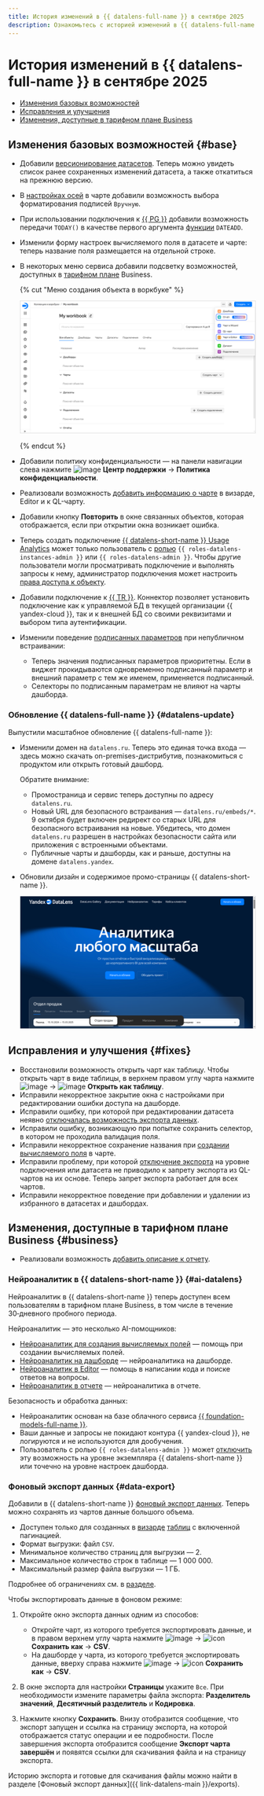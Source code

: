 ```yaml
---
title: История изменений в {{ datalens-full-name }} в сентябре 2025
description: Ознакомьтесь с историей изменений в {{ datalens-full-name }} за сентябрь 2025.
---
```


# История изменений в {{ datalens-full-name }} в сентябре 2025

* [Изменения базовых возможностей](#base)
* [Исправления и улучшения](#fixes)
* [Изменения, доступные в тарифном плане Business](#business)

## Изменения базовых возможностей {#base}

* Добавили [версионирование датасетов](../dataset/versioning.md). Теперь можно увидеть список ранее сохраненных изменений датасета, а также откатиться на прежнюю версию.
* В [настройках осей](../concepts/chart/settings.md#axis-settings) в чарте добавили возможность выбора форматирования подписей `Вручную`.
* При использовании подключения к [{{ PG }}](../operations/connection/create-postgresql.md) добавили возможность передачи `TODAY()` в качестве первого аргумента [функции](../function-ref/DATEADD.md) `DATEADD`.
* Изменили форму настроек вычисляемого поля в датасете и чарте: теперь название поля размещается на отдельной строке.



* В некоторых меню сервиса добавили подсветку возможностей, доступных в [тарифном плане](../concepts/service-plans-comparison.md) Business.

  {% cut "Меню создания объекта в воркбуке" %}

  ![image](../../_assets/datalens/release-notes/business-in-menu-workbooks.png)

  {% endcut %}

* Добавили политику конфиденциальности — на панели навигации слева нажмите ![image](../../_assets/console-icons/circle-question.svg) **Центр поддержки** → **Политика конфиденциальности**.
* Реализовали возможность [добавить информацию о чарте](../operations/chart/add-description.md) в визарде, Editor и к QL-чарту.
* Добавили кнопку **Повторить** в окне связанных объектов, которая отображается, если при открытии окна возникает ошибка.
* Теперь создать подключение [{{ datalens-short-name }} Usage Analytics](../operations/connection/create-usage-tracking.md) может только пользователь с [ролью](../security/roles.md#service-roles) `{{ roles-datalens-instances-admin }}` или `{{ roles-datalens-admin }}`. Чтобы другие пользователи могли просматривать подключение и выполнять запросы к нему, администратор подключения может настроить [права доступа к объекту](../security/manage-access.md).
* Добавили подключение к [{{ TR }}](../operations/connection/create-trino.md). Коннектор позволяет установить подключение как к управляемой БД в текущей организации {{ yandex-cloud }}, так и к внешней БД со своими реквизитами и выбором типа аутентификации.
* Изменили поведение [подписанных параметров](../security/private-embedded-objects.md#signed-parameters) при непубличном встраивании:

  * Теперь значения подписанных параметров приоритетны. Если в виджет прокидываются одновременно подписанный параметр и внешний параметр с тем же именем, применяется подписанный.
  * Селекторы по подписанным параметрам не влияют на чарты дашборда.

### Обновление {{ datalens-full-name }} {#datalens-update}

Выпустили масштабное обновление {{ datalens-full-name }}:

* Изменили домен на `datalens.ru`. Теперь это единая точка входа — здесь можно скачать on-premises-дистрибутив, познакомиться с продуктом или открыть готовый дашборд.

  Обратите внимание:

  * Промостраница и сервис теперь доступны по адресу `datalens.ru`.
  * Новый URL для безопасного встраивания — `datalens.ru/embeds/*`. 9 октября будет включен редирект со старых URL для безопасного встраивания на новые. Убедитесь, что домен `datalens.ru` разрешен в настройках безопасности сайта или приложения с встроенными объектами.
  * Публичные чарты и дашборды, как и раньше, доступны на домене `datalens.yandex`.

* Обновили дизайн и содержимое промо-страницы {{ datalens-short-name }}.

  ![image](../../_assets/datalens/release-notes/promo-page.png)


## Исправления и улучшения {#fixes}

* Восстановили возможность открыть чарт как таблицу. Чтобы открыть чарт в виде таблицы, в верхнем правом углу чарта нажмите ![image](../../_assets/console-icons/ellipsis.svg) → ![image](../../_assets/console-icons/layout-cells.svg) **Открыть как таблицу**.
* Исправили некорректное закрытие окна с настройками при редактировании ошибки доступа на дашборде.
* Исправили ошибку, при которой при редактировании датасета неявно [отключалась возможность экспорта данных](../dataset/create-dataset.md#data-export-disable).
* Исправили ошибку, возникающую при попытке сохранить селектор, в котором не проходила валидация поля.
* Исправили некорректное сохранение названия при [создании вычисляемого поля](../concepts/calculations/index.md#how-to-create-calculated-field) в чарте.
* Исправили проблему, при которой [отключение экспорта](../concepts/chart/data-export.md#data-export-disable) на уровне подключения или датасета не приводило к запрету экспорта из QL-чартов на их основе. Теперь запрет экспорта работает для всех чартов.
* Исправили некорректное поведение при добавлении и удалении из избранного в датасетах и дашбордах.



## Изменения, доступные в тарифном плане Business {#business}

* Реализовали возможность [добавить описание к отчету](../reports/report-operations.md#report-add-description).

### Нейроаналитик в {{ datalens-short-name }} {#ai-datalens}

Нейроаналитик в {{ datalens-short-name }} теперь доступен всем пользователям в тарифном плане Business, в том числе в течение 30‑дневного пробного периода.

Нейроаналитик — это несколько AI-помощников:

* [Нейроаналитик для создания вычисляемых полей](../concepts/calculations/formulas-helper.md) — помощь при создании вычисляемых полей.
* [Нейроаналитик на дашборде](../dashboard/insights.md) — нейроаналитика на дашборде.
* [Нейроаналитик в Editor](../charts/editor/code-helper.md) — помощь в написании кода и поиске ответов на вопросы.
* [Нейроаналитик в отчете](../reports/insights.md) — нейроаналитика в отчете.

Безопасность и обработка данных:

* Нейроаналитик основан на базе облачного сервиса [{{ foundation-models-full-name }}](../../ai-studio).
* Ваши данные и запросы не покидают контура {{ yandex-cloud }}, не логируются и не используются для дообучения.
* Пользователь с ролью `{{ roles-datalens-admin }}` может [отключить](../concepts/neuroanalyst.md#prohibit) эту возможность на уровне экземпляра {{ datalens-short-name }} или точечно на уровне настроек дашборда.

### Фоновый экспорт данных {#data-export}

Добавили в {{ datalens-short-name }} [фоновый экспорт данных](../concepts/chart/data-export.md#background-export). Теперь можно сохранять из чартов данные большого объема.

* Доступен только для созданных в [визарде](../concepts/chart/dataset-based-charts.md) [таблиц](../visualization-ref/table-chart.md) с включенной пагинацией.
* Формат выгрузки: файл `CSV`.
* Минимальное количество страниц для выгрузки — 2.
* Максимальное количество строк в таблице — 1 000 000.
* Максимальный размер файла выгрузки — 1 ГБ.

Подробнее об ограничениях см. в [разделе](../concepts/chart/data-export.md#restrictions).

Чтобы экспортировать данные в фоновом режиме:

1. Откройте окно экспорта данных одним из способов:
   
   * Откройте чарт, из которого требуется экспортировать данные, и в правом верхнем углу чарта нажмите ![image](../../_assets/console-icons/ellipsis.svg) → ![icon](../../_assets/console-icons/arrow-down-to-line.svg) **Сохранить как** → **CSV**.
   * На дашборде у чарта, из которого требуется экспортировать данные, вверху справа нажмите ![image](../../_assets/console-icons/ellipsis.svg) → ![icon](../../_assets/console-icons/arrow-down-to-line.svg) **Сохранить как** → **CSV**.

1. В окне экспорта для настройки **Страницы** укажите `Все`. При необходимости измените параметры файла экспорта: **Разделитель значений**, **Десятичный разделитель** и **Кодировка**.
1. Нажмите кнопку **Сохранить**. Внизу отобразится сообщение, что экспорт запущен и ссылка на страницу экспорта, на которой отображается статус операции и ее подробности. После завершения экспорта отобразится сообщение **Экспорт чарта завершён** и появятся ссылки для скачивания файла и на страницу экспорта.

Историю экспорта и готовые для скачивания файлы можно найти в разделе [Фоновый экспорт данных]({{ link-datalens-main }}/exports).

